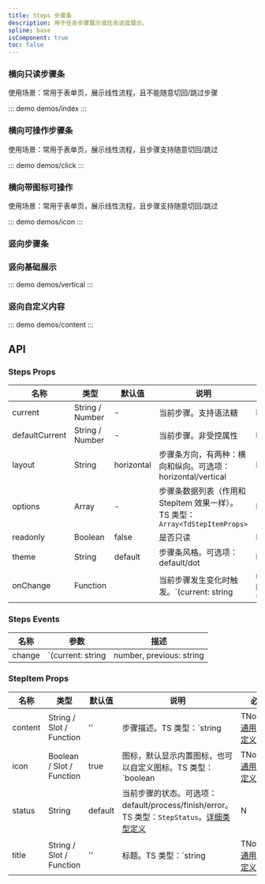 ```yaml
---
title: Steps 步骤条
description: 用于任务步骤展示或任务进度展示。
spline: base
isComponent: true
toc: false
---
```


### 横向只读步骤条

使用场景：常用于表单页，展示线性流程，且不能随意切回/跳过步骤

::: demo demos/index
:::

### 横向可操作步骤条

使用场景：常用于表单页，展示线性流程，且步骤支持随意切回/跳过

::: demo demos/click
:::

### 横向带图标可操作

使用场景：常用于表单页，展示线性流程，且步骤支持随意切回/跳过

::: demo demos/icon
:::

### 竖向步骤条

### 竖向基础展示

::: demo demos/vertical
:::

### 竖向自定义内容

::: demo demos/content
:::

## API

### Steps Props
名称 | 类型 | 默认值 | 说明 | 必传
-- | -- | -- | -- | --
current | String / Number | - | 当前步骤。支持语法糖 | N
defaultCurrent | String / Number | - | 当前步骤。非受控属性 | N
layout | String | horizontal | 步骤条方向，有两种：横向和纵向。可选项：horizontal/vertical | N
options | Array | - | 步骤条数据列表（作用和 StepItem 效果一样）。TS 类型：`Array<TdStepItemProps>` | N
readonly | Boolean | false | 是否只读 | N
theme | String | default | 步骤条风格。可选项：default/dot | N
onChange | Function |  | 当前步骤发生变化时触发。`(current: string | number, previous: string | number, context?: { e?: MouseEvent }) => {}` | N

### Steps Events
名称 | 参数 | 描述
-- | -- | --
change | `(current: string | number, previous: string | number, context?: { e?: MouseEvent })` | 当前步骤发生变化时触发


### StepItem Props
名称 | 类型 | 默认值 | 说明 | 必传
-- | -- | -- | -- | --
content | String / Slot / Function | '' | 步骤描述。TS 类型：`string | TNode`。[通用类型定义](/tdesign-mobile-vue/blob/develop/src/common.ts) | N
icon | Boolean / Slot / Function | true | 图标，默认显示内置图标，也可以自定义图标。TS 类型：`boolean | TNode`。[通用类型定义](/tdesign-mobile-vue/blob/develop/src/common.ts) | N
status | String | default | 当前步骤的状态。可选项：default/process/finish/error。TS 类型：`StepStatus`。[详细类型定义](/tdesign-mobile-vue/tree/develop/src/steps/type.ts) | N
title | String / Slot / Function | '' | 标题。TS 类型：`string | TNode`。[通用类型定义](/tdesign-mobile-vue/blob/develop/src/common.ts) | N

